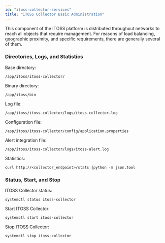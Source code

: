 ```yaml
---
id: "itoss-collector-services"
title: "ITOSS Collector Basic Administration"
---
```



This component of the ITOSS platform is distributed throughout networks to reach all objects that require management. For reasons of load balancing, geographic proximity, and specific requirements, there are generally several of them.

### Directories, Logs, and Statistics
Base directory:

```shell
/app/itoss/itoss-collector/
```

Binary directory:

```shell
/app/itoss/bin
```

Log file:

```shell
/app/itoss/itoss-collector/logs/itoss-collector.log
```

Configuration file:

```shell
/app/itoss/itoss-collector/config/application.properties
```

Alert integration file:

```shell
/app/itoss/itoss-collector/logs/itoss-alert.log
```

Statistics:

```shell
curl http://<collector_endpoint>/stats |python -m json.tool
```

### Status, Start, and Stop

ITOSS Collector status:

```shell
systemctl status itoss-collector
```

Start ITOSS Collector:

```shell
systemctl start itoss-collector
```

Stop ITOSS Collector:

```shell
systemctl stop itoss-collector
```
